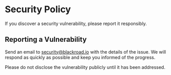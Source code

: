 # Security Policy

If you discover a security vulnerability, please report it responsibly.

## Reporting a Vulnerability

Send an email to [security@blackroad.io](mailto:security@blackroad.io) with the details of the issue. We will respond as quickly as possible and keep you informed of the progress.

Please do not disclose the vulnerability publicly until it has been addressed.
